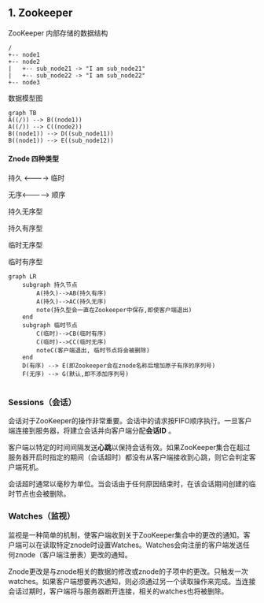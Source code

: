 ## 1. Zookeeper

ZooKeeper 内部存储的数据结构

```
/
+-- node1
+-- node2
|   +-- sub_node21 -> "I am sub_node21"
|   +-- sub_node22 -> "I am sub_node22"
+-- node3
```

数据模型图

```mermaid
graph TB
A((/)) --> B((node1))
A((/)) --> C((node2))
B((node1)) --> D((sub_node11))
B((node1)) --> E((sub_node12))
```



####  Znode 四种类型

持久 <----> 临时

无序<-----> 顺序

持久无序型

持久有序型

临时无序型

临时有序型

```mermaid
graph LR
	subgraph 持久节点
		A(持久)-->AB(持久有序)
		A(持久)-->AC(持久无序)
		note(持久型会一直在Zookeeper中保存,即使客户端退出)
	end
	subgraph 临时节点
		C(临时)-->CB(临时有序)
		C(临时)-->CC(临时无序)
		noteC(客户端退出, 临时节点将会被删除)
	end
	D(有序) --> E(即Zookeeper会在znode名称后增加原子有序的序列号)
	F(无序) --> G(默认,即不添加序列号)


```

### Sessions（会话）

会话对于ZooKeeper的操作非常重要。会话中的请求按FIFO顺序执行。一旦客户端连接到服务器，将建立会话并向客户端分配**会话ID** 。

客户端以特定的时间间隔发送**心跳**以保持会话有效。如果ZooKeeper集合在超过服务器开启时指定的期间（会话超时）都没有从客户端接收到心跳，则它会判定客户端死机。

会话超时通常以毫秒为单位。当会话由于任何原因结束时，在该会话期间创建的临时节点也会被删除。

### Watches（监视） 

监视是一种简单的机制，使客户端收到关于ZooKeeper集合中的更改的通知。客户端可以在读取特定znode时设置Watches。Watches会向注册的客户端发送任何znode（客户端注册表）更改的通知。

Znode更改是与znode相关的数据的修改或znode的子项中的更改。只触发一次watches。如果客户端想要再次通知，则必须通过另一个读取操作来完成。当连接会话过期时，客户端将与服务器断开连接，相关的watches也将被删除。